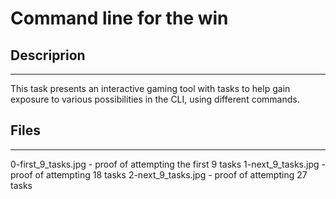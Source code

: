 # Command line for the win

## Descriprion
---
This task presents an interactive gaming tool with tasks to help gain exposure to
various possibilities in the CLI, using different commands.

## Files
---
0-first_9_tasks.jpg - proof of attempting the first 9 tasks
1-next_9_tasks.jpg - proof of attempting 18 tasks
2-next_9_tasks.jpg - proof of attempting 27 tasks

